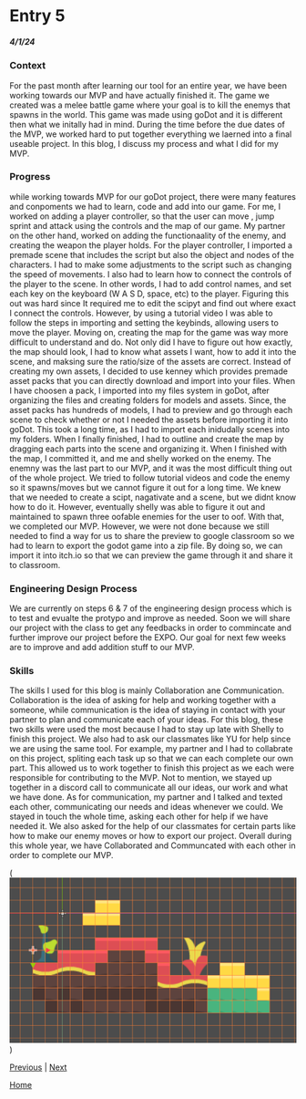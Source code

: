 # Entry 5
##### 4/1/24

### Context
For the past month after learning our tool for an entire year, we have been working towards our MVP and have actually finished it. The game we created was a melee battle game where your goal is to kill the enemys that spawns in the world. This game was made using goDot and it is different then what we initally had in mind. During the time before the due dates of the MVP, we worked hard to put together everything we laerned into a final useable project. In this blog, I discuss my process and what I did for my MVP.


### Progress

while working towards MVP for our goDot project, there were many features and conpoments we had to learn, code and add into our game. For me, I worked on adding a player controller, so that the user can move , jump sprint and attack using the controls and the map of our game. My partner on the other hand, worked on adding the functionaality of the enemy, and creating the weapon the player holds. For the player controller, I imported a premade scene that includes the script but also the object and nodes of the characters. I had to make some adjustments to the script such as changing the speed of movements. I also had to learn how to connect the controls of the player to the scene. In other words, I had to add control names, and set each key on the keyboard (W A S D, space, etc) to the player. Figuring this out was hard since It required me to edit the scipyt and find out where exact I connect the controls. However, by using a tutorial video I was able to follow the steps in importing and setting the keybinds, allowing users to move the player. Moving on, creating the map for the game was way more difficult to understand and do. Not only did I have to figure out how exactly, the map should look, I had to know what assets I want, how to add it into the scene, and maksing sure the ratio/size of the assets are correct. Instead of creating my own assets, I decided to use kenney which provides premade asset packs that you can directly download and import into your files. When I have choosen a pack, I imported into my files system in goDot, after organizing the files and creating folders for models and assets. Since, the asset packs has hundreds of models, I had to preview and go through each scene to check whether or not I needed the assets before importing it into goDot. This took a long time, as I had to import each inidudally scenes into my folders. When I finally finished, I had to outline and create the map by dragging each parts into the scene and organizing it. When I finished with the map, I committed it, and me and shelly worked on the enemy. The enemny was the last part to our MVP, and it was the most difficult thing out of the whole project. We tried to follow tutorial videos and code the enemy so it spawns/moves but we cannot figure it out for a long time. We knew that we needed to create a scipt, nagativate and a scene, but we didnt know how to do it. However, eventually shelly was able to figure it out and maintained to spawn three oofable enemies for the user to oof. With that, we completed our MVP. However, we were not done because we still needed to find a way for us to share the preview to google classroom so we had to learn to export the godot game into a zip file. By doing so, we can import it into itch.io so that we can preview the game through it and share it to classroom.

### Engineering Design Process
We are currently on steps 6 & 7 of the engineering design process which is to test and evualte the protypo and improve as needed. Soon we will share our project with the class to get any feedbacks in order to commincate and further improve our project before the EXPO. Our goal for next few weeks are to improve and add addition stuff to our MVP. 

### Skills
The skills I used for this blog is mainly Collaboration ane Communication. Collaboration is the idea of asking for help and working together with a someone, while communication is the idea of staying in contact with your partner to plan and communicate each of your ideas. For this blog, these two skills were used the most because I had to stay up late with Shelly to finish this project. We also had to ask our classmates like YU for help since we are using the same tool. For example, my partner and I had to collabrate on this project, spliting each task up so that we can each complete our own part. This allowed us to work together to finish this project as we each were responsible for contributing to the MVP. Not to mention, we stayed up together in a discord call to communicate all our ideas, our work and what we have done. As for communication, my partner and I talked and texted each other, communicating our needs and ideas whenever we could. We stayed in touch the whole time, asking each other for help if we have needed it. We also asked for the help of our classmates for certain parts like how to make our enemy moves or how to export our project. Overall during this whole year, we have Collaborated and Communcated with each other in order to complete our MVP. 


(![alt text](../GoDotMap2.png))


[Previous](entry04.md) | [Next](entry06.md)

[Home](../README.md)
